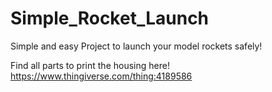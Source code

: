# Simple_Rocket_Launch
Simple and easy Project to launch your model rockets safely!

Find all parts to print the housing here!
https://www.thingiverse.com/thing:4189586
